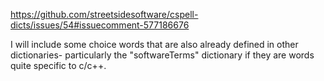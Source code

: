 
https://github.com/streetsidesoftware/cspell-dicts/issues/54#issuecomment-577186676

I will include some choice words that are also already defined in other dictionaries- particularly the "softwareTerms" dictionary if they are words quite specific to c/c++.